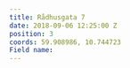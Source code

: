 ```yaml
---
title: Rådhusgata 7
date: 2018-09-06 12:25:00 Z
position: 3
coords: 59.908986, 10.744723
Field name: 
---
```


